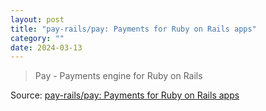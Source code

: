 ```yaml
---
layout: post
title: "pay-rails/pay: Payments for Ruby on Rails apps"
category: ""
date: 2024-03-13
---
```


> Pay - Payments engine for Ruby on Rails

Source: [pay-rails/pay: Payments for Ruby on Rails apps](https://github.com/pay-rails/pay)
